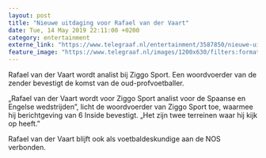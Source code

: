 ```yaml
---
layout: post
title: "Nieuwe uitdaging voor Rafael van der Vaart"
date: Tue, 14 May 2019 22:11:00 +0200
category: entertainment
externe_link: "https://www.telegraaf.nl/entertainment/3587850/nieuwe-uitdaging-voor-rafael-van-der-vaart"
feature_image: "https://www.telegraaf.nl/images/1200x630/filters:format(jpeg):quality(80)/cdn-kiosk-api.telegraaf.nl/ac83d20c-7680-11e9-9489-02c309bc01c1.jpg"
---
```


<p class="intro">Rafael van der Vaart wordt analist bij Ziggo Sport. Een woordvoerder van de zender bevestigt de komst van de oud-profvoetballer.</p> <p>„Rafael van der Vaart wordt voor Ziggo Sport analist voor de Spaanse en Engelse wedstrijden”, licht de woordvoerder van Ziggo Sport toe, waarmee hij berichtgeving van 6 Inside bevestigt. „Het zijn twee terreinen waar hij kijk op heeft.”</p><p>Rafael van der Vaart blijft ook als voetbaldeskundige aan de NOS verbonden.</p>
